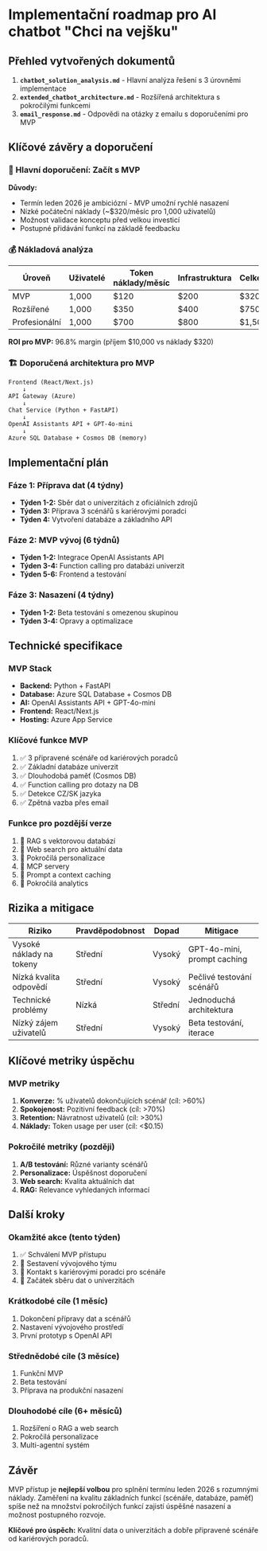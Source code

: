 # Implementační roadmap pro AI chatbot "Chci na vejšku"

## Přehled vytvořených dokumentů

1. **`chatbot_solution_analysis.md`** - Hlavní analýza řešení s 3 úrovněmi implementace
2. **`extended_chatbot_architecture.md`** - Rozšířená architektura s pokročilými funkcemi
3. **`email_response.md`** - Odpovědi na otázky z emailu s doporučeními pro MVP

## Klíčové závěry a doporučení

### 🎯 Hlavní doporučení: Začít s MVP

**Důvody:**
- Termín leden 2026 je ambiciózní - MVP umožní rychlé nasazení
- Nízké počáteční náklady (~$320/měsíc pro 1,000 uživatelů)
- Možnost validace konceptu před velkou investicí
- Postupné přidávání funkcí na základě feedbacku

### 💰 Nákladová analýza

| Úroveň | Uživatelé | Token náklady/měsíc | Infrastruktura | Celkem/měsíc |
|--------|-----------|-------------------|----------------|--------------|
| MVP | 1,000 | $120 | $200 | $320 |
| Rozšířené | 1,000 | $350 | $400 | $750 |
| Profesionální | 1,000 | $700 | $800 | $1,500 |

**ROI pro MVP:** 96.8% margin (příjem $10,000 vs náklady $320)

### 🏗️ Doporučená architektura pro MVP

```
Frontend (React/Next.js)
    ↓
API Gateway (Azure)
    ↓
Chat Service (Python + FastAPI)
    ↓
OpenAI Assistants API + GPT-4o-mini
    ↓
Azure SQL Database + Cosmos DB (memory)
```

## Implementační plán

### Fáze 1: Příprava dat (4 týdny)
- **Týden 1-2:** Sběr dat o univerzitách z oficiálních zdrojů
- **Týden 3:** Příprava 3 scénářů s kariérovými poradci
- **Týden 4:** Vytvoření databáze a základního API

### Fáze 2: MVP vývoj (6 týdnů)
- **Týden 1-2:** Integrace OpenAI Assistants API
- **Týden 3-4:** Function calling pro databázi univerzit
- **Týden 5-6:** Frontend a testování

### Fáze 3: Nasazení (4 týdny)
- **Týden 1-2:** Beta testování s omezenou skupinou
- **Týden 3-4:** Opravy a optimalizace

## Technické specifikace

### MVP Stack
- **Backend:** Python + FastAPI
- **Database:** Azure SQL Database + Cosmos DB
- **AI:** OpenAI Assistants API + GPT-4o-mini
- **Frontend:** React/Next.js
- **Hosting:** Azure App Service

### Klíčové funkce MVP
1. ✅ 3 připravené scénáře od kariérových poradců
2. ✅ Základní databáze univerzit
3. ✅ Dlouhodobá paměť (Cosmos DB)
4. ✅ Function calling pro dotazy na DB
5. ✅ Detekce CZ/SK jazyka
6. ✅ Zpětná vazba přes email

### Funkce pro pozdější verze
1. 🔄 RAG s vektorovou databází
2. 🔄 Web search pro aktuální data
3. 🔄 Pokročilá personalizace
4. 🔄 MCP servery
5. 🔄 Prompt a context caching
6. 🔄 Pokročilá analytics

## Rizika a mitigace

| Riziko | Pravděpodobnost | Dopad | Mitigace |
|--------|----------------|-------|----------|
| Vysoké náklady na tokeny | Střední | Vysoký | GPT-4o-mini, prompt caching |
| Nízká kvalita odpovědí | Střední | Vysoký | Pečlivé testování scénářů |
| Technické problémy | Nízká | Střední | Jednoduchá architektura |
| Nízký zájem uživatelů | Střední | Vysoký | Beta testování, iterace |

## Klíčové metriky úspěchu

### MVP metriky
1. **Konverze:** % uživatelů dokončujících scénář (cíl: >60%)
2. **Spokojenost:** Pozitivní feedback (cíl: >70%)
3. **Retention:** Návratnost uživatelů (cíl: >30%)
4. **Náklady:** Token usage per user (cíl: <$0.15)

### Pokročilé metriky (později)
1. **A/B testování:** Různé varianty scénářů
2. **Personalizace:** Úspěšnost doporučení
3. **Web search:** Kvalita aktuálních dat
4. **RAG:** Relevance vyhledaných informací

## Další kroky

### Okamžité akce (tento týden)
1. ✅ Schválení MVP přístupu
2. 🔄 Sestavení vývojového týmu
3. 🔄 Kontakt s kariérovými poradci pro scénáře
4. 🔄 Začátek sběru dat o univerzitách

### Krátkodobé cíle (1 měsíc)
1. Dokončení přípravy dat a scénářů
2. Nastavení vývojového prostředí
3. První prototyp s OpenAI API

### Střednědobé cíle (3 měsíce)
1. Funkční MVP
2. Beta testování
3. Příprava na produkční nasazení

### Dlouhodobé cíle (6+ měsíců)
1. Rozšíření o RAG a web search
2. Pokročilá personalizace
3. Multi-agentní systém

## Závěr

MVP přístup je **nejlepší volbou** pro splnění termínu leden 2026 s rozumnými náklady. Zaměření na kvalitu základních funkcí (scénáře, databáze, paměť) spíše než na množství pokročilých funkcí zajistí úspěšné nasazení a možnost postupného rozvoje.

**Klíčové pro úspěch:** Kvalitní data o univerzitách a dobře připravené scénáře od kariérových poradců.